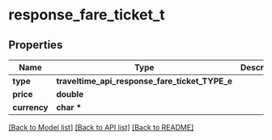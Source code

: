 # response_fare_ticket_t

## Properties
Name | Type | Description | Notes
------------ | ------------- | ------------- | -------------
**type** | **traveltime_api_response_fare_ticket_TYPE_e** |  | 
**price** | **double** |  | 
**currency** | **char \*** |  | 

[[Back to Model list]](../README.md#documentation-for-models) [[Back to API list]](../README.md#documentation-for-api-endpoints) [[Back to README]](../README.md)


